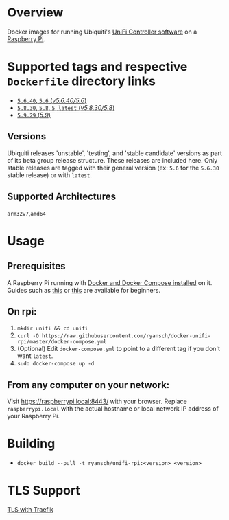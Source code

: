 # Overview

Docker images for running Ubiquiti's [UniFi Controller software](https://www.ubnt.com/download/unifi/) on a [Raspberry Pi](https://www.raspberrypi.org/).

# Supported tags and respective `Dockerfile` directory links

- [`5.6.40`, `5.6` (*v5.6.40/5.6*)](https://github.com/ryansch/docker-unifi-rpi/blob/v5.6.40/5.6)
- [`5.8.30`, `5.8`, `5`, `latest` (*v5.8.30/5.8*)](https://github.com/ryansch/docker-unifi-rpi/blob/v5.8.30/5.8)
- [`5.9.29` (*5.9*)](https://github.com/ryansch/docker-unifi-rpi/blob/master/5.9)

## Versions
Ubiquiti releases 'unstable', 'testing', and 'stable candidate' versions as part of its beta group release structure.  These releases are included here.  Only stable releases are tagged with their general version (ex: `5.6` for the `5.6.30` stable release) or with `latest`.

## Supported Architectures
`arm32v7`,`amd64`

# Usage

## Prerequisites

A Raspberry Pi running with [Docker and Docker Compose installed](https://docs.docker.com/engine/installation/linux/docker-ce/debian/#install-using-the-convenience-script) on it. Guides such as [this](https://blog.alexellis.io/getting-started-with-docker-on-raspberry-pi/) or [this](https://blog.hypriot.com/getting-started-with-docker-and-mac-on-the-raspberry-pi/) are available for beginners.

## On rpi:

1. `mkdir unifi && cd unifi`
2. `curl -O https://raw.githubusercontent.com/ryansch/docker-unifi-rpi/master/docker-compose.yml`
3. (Optional) Edit `docker-compose.yml` to point to a different tag if you don't want `latest`.
4. `sudo docker-compose up -d`

## From any computer on your network:

Visit https://raspberrypi.local:8443/ with your browser. Replace `raspberrypi.local` with the actual hostname or local network IP address of your Raspberry Pi.

# Building
- `docker build --pull -t ryansch/unifi-rpi:<version> <version>`

# TLS Support
[TLS with Traefik](https://github.com/ryansch/docker-unifi-rpi/wiki/TLS-with-Traefik)
